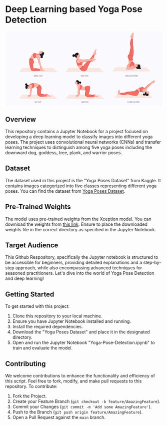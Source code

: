 # Deep Learning based Yoga Pose Detection
<p align="center">
  <img src="https://github.com/akhilchibber/Yoga-Pose-Detection/blob/main/YOGA_POSE_DETECTION.jpg?raw=true" alt="earthml Logo">
</p>

## Overview
This repository contains a Jupyter Notebook for a project focused on developing a deep learning model to classify images into different yoga poses. The project uses convolutional neural networks (CNNs) and transfer learning techniques to distinguish among five yoga poses including the downward dog, goddess, tree, plank, and warrior poses.

## Dataset
The dataset used in this project is the "Yoga Poses Dataset" from Kaggle. It contains images categorized into five classes representing different yoga poses. You can find the dataset from [Yoga Poses Dataset](https://www.kaggle.com/datasets/niharika41298/yoga-poses-dataset/data).

## Pre-Trained Weights
The model uses pre-trained weights from the Xception model. You can download the weights from [this link](https://github.com/kazenokizi/defect_classification/blob/master/xception_weights_tf_dim_ordering_tf_kernels_notop.h5). Ensure to place the downloaded weights file in the correct directory as specified in the Jupyter Notebook.

## Target Audience
This Github Respository, specifically the Jupyter notebook is structured to be accessible for beginners, providing detailed explanations and a step-by-step approach, while also encompassing advanced techniques for seasoned practitioners. Let's dive into the world of Yoga Pose Detection and deep learning!

## Getting Started
To get started with this project:

1. Clone this repository to your local machine.
2. Ensure you have Jupyter Notebook installed and running.
3. Install the required dependencies.
4. Download the "Yoga Poses Dataset" and place it in the designated directory.
5. Open and run the Jupyter Notebook "Yoga-Pose-Detection.ipynb" to train and evaluate the model.

## Contributing

We welcome contributions to enhance the functionality and efficiency of this script. Feel free to fork, modify, and make pull requests to this repository. To contribute:

1. Fork the Project.
2. Create your Feature Branch (`git checkout -b feature/AmazingFeature`).
3. Commit your Changes (`git commit -m 'Add some AmazingFeature'`).
4. Push to the Branch (`git push origin feature/AmazingFeature`).
5. Open a Pull Request against the `main` branch.

